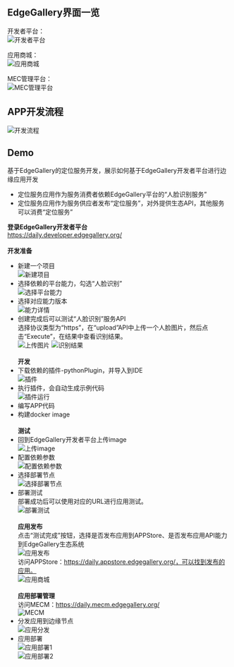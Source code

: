 EdgeGallery界面一览
-------------------
开发者平台：<br>
![开发者平台](https://images.gitee.com/uploads/images/2020/0927/153611_db1f101d_7625241.png "屏幕截图.png")<br>

应用商城：<br>
![应用商城](https://images.gitee.com/uploads/images/2020/0927/153633_8db14480_7625241.png "屏幕截图.png")<br>

MEC管理平台：<br>
![MEC管理平台](https://images.gitee.com/uploads/images/2020/0927/153647_d078c1c2_7625241.png "屏幕截图.png")<br>

APP开发流程
-------------------
![开发流程](https://images.gitee.com/uploads/images/2020/0927/155444_5586d113_7625241.png "屏幕截图.png")<br>

Demo
-------------------
基于EdgeGallery的定位服务开发，展示如何基于EdgeGallery开发者平台进行边缘应用开发<br>
* 定位服务应用作为服务消费者依赖EdgeGallery平台的“人脸识别服务”<br>
* 定位服务应用作为服务供应者发布“定位服务”，对外提供生态API，其他服务可以消费“定位服务”<br>

**登录EdgeGallery开发者平台**<br>
https://daily.developer.edgegallery.org/<br><br>
**开发准备**<br>
* 新建一个项目<br>
![新建项目](https://images.gitee.com/uploads/images/2020/0927/164937_44bad0e1_7625241.png "屏幕截图.png")
* 选择依赖的平台能力，勾选“人脸识别”<br>
![选择平台能力](https://images.gitee.com/uploads/images/2020/0927/165038_8a49d2c2_7625241.png "屏幕截图.png")
* 选择对应能力版本<br>
![能力详情](https://images.gitee.com/uploads/images/2020/0927/170533_cd17b611_7625241.png "屏幕截图.png")
* 创建完成后可以测试“人脸识别”服务API<br>
选择协议类型为“https”，在“upload”API中上传一个人脸图片，然后点击“Execute”，在结果中查看识别结果。<br>
![上传图片](https://images.gitee.com/uploads/images/2020/0927/172222_95378115_7625241.png "屏幕截图.png")
![识别结果](https://images.gitee.com/uploads/images/2020/0927/172311_0bf298a0_7625241.png "屏幕截图.png")<br><br>
**开发**<br>
* 下载依赖的插件-pythonPlugin，并导入到IDE<br>
![插件](https://images.gitee.com/uploads/images/2020/0927/180131_b43bd374_7625241.png "屏幕截图.png")
* 执行插件，会自动生成示例代码<br>
![插件运行](https://images.gitee.com/uploads/images/2020/0928/103403_fc10b6a9_7625241.png "屏幕截图.png")
* 编写APP代码<br>
* 构建docker image<br><br>
**测试**<br>
* 回到EdgeGallery开发者平台上传image<br>
![上传image](https://images.gitee.com/uploads/images/2020/0928/104313_61e531ce_7625241.png "屏幕截图.png")
* 配置依赖参数<br>
![配置依赖参数](https://images.gitee.com/uploads/images/2020/0928/104414_78804337_7625241.png "屏幕截图.png")
* 选择部署节点<br>
![选择部署节点](https://images.gitee.com/uploads/images/2020/0928/104544_0e90c7e9_7625241.png "屏幕截图.png")
* 部署测试<br>
部署成功后可以使用对应的URL进行应用测试。<br>
![部署测试](https://images.gitee.com/uploads/images/2020/0928/104720_351d5a45_7625241.png "屏幕截图.png")<br><br>
**应用发布**<br>
点击“测试完成”按钮，选择是否发布应用到APPStore、是否发布应用API能力到EdgeGallery生态系统<br>
![应用发布](https://images.gitee.com/uploads/images/2020/0928/111041_c5004536_7625241.png "屏幕截图.png")<br>
访问APPStore：https://daily.appstore.edgegallery.org/，可以找到发布的应用。<br>
![应用商城](https://images.gitee.com/uploads/images/2020/0928/111833_bb36fd2b_7625241.png "屏幕截图.png")<br><br>
**应用部署管理**<br>
访问MECM：https://daily.mecm.edgegallery.org/<br>
![MECM](https://images.gitee.com/uploads/images/2020/0928/112141_2f32426e_7625241.png "屏幕截图.png")<br>
* 分发应用到边缘节点<br>
![应用分发](https://images.gitee.com/uploads/images/2020/0928/112324_3a0ec58b_7625241.png "屏幕截图.png")
* 应用部署<br>
![应用部署1](https://images.gitee.com/uploads/images/2020/0928/112428_c52a06de_7625241.png "屏幕截图.png")<br>
![应用部署2](https://images.gitee.com/uploads/images/2020/0928/112518_2fa4ad3a_7625241.png "屏幕截图.png")




